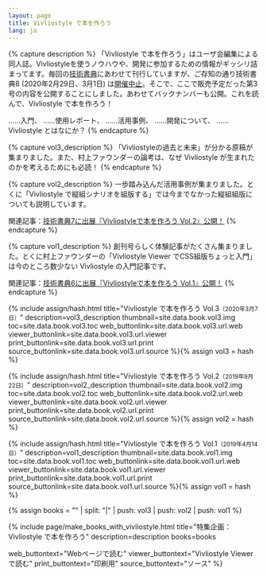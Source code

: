 ```yaml
---
layout: page
title: Vivliostyle で本を作ろう
lang: ja
---
```


{% capture description %}
「Vivliostyle で本を作ろう」はユーザ会編集による同人誌。Vivliostyleを使うノウハウや、開発に参加するための情報がギッシリ詰まってます。毎回の[技術書典](https://techbookfest.org/)にあわせて刊行していますが、ご存知の通り技術書典8 (2020年2月29日、3月1日) は[開催中止](https://techbookfest.org/event/tbf08)。そこで、ここで販売予定だった第3号の内容を公開することにしました。あわせてバックナンバーも公開。これを読んで、Vivliostyle で本を作ろう！

<i class="mdi mdi-alpha-a-circle toc__type"></i>……入門、
<i class="mdi mdi-alpha-b-circle toc__type"></i>……使用レポート、
<i class="mdi mdi-alpha-c-circle toc__type"></i>……活用事例、
<i class="mdi mdi-alpha-d-circle toc__type"></i>……開発について、
<i class="mdi mdi-alpha-e-circle toc__type"></i>……Vivliostyle とはなにか？
{% endcapture %}


{% capture vol3_description %}
「Vivliostyleの過去と未来」が分かる原稿が集まりました。また、村上ファウンダーの論考は、なぜ Vivliostyle が生まれたのかを考えるためにも必読！
{% endcapture %}


{% capture vol2_description %}
一歩踏み込んだ活用事例が集まりました。とくに「Vivliostyle で縦組シナリオを組版する」では今までなかった縦組組版についても説明しています。

関連記事：[技術書典7に出展『Vivliostyleで本を作ろう Vol.2』公開！](/ja/blog/2019/09/25/make-books-with-vivliostyle-vol2/)
{% endcapture %}


{% capture vol1_description %}
創刊号らしく体験記事がたくさん集まりました。とくに村上ファウンダーの「Vivliostyle Viewer でCSS組版ちょっと入門」は今のところ数少ない Vivliostyle の入門記事です。

関連記事：[技術書典6に出展『Vivliostyleで本を作ろう Vol.1』公開！](ja/blog/2019/05/06/make-books-with-vivliostyle-vol1/)
{% endcapture %}



{% include assign/hash.html
  title="Vivliostyle で本を作ろう Vol.3<small>（2020年3月7日）</small>"
  description=vol3_description
  thumbnail=site.data.book.vol3.img
  toc=site.data.book.vol3.toc
  web_buttonlink=site.data.book.vol3.url.web
  viewer_buttonlink=site.data.book.vol3.url.viewer
  print_buttonlink=site.data.book.vol3.url.print
  source_buttonlink=site.data.book.vol3.url.source
%}{% assign vol3 = hash %}


{% include assign/hash.html
  title="Vivliostyle で本を作ろう Vol.2<small>（2019年9月22日）</small>"
  description=vol2_description
  thumbnail=site.data.book.vol2.img
  toc=site.data.book.vol2.toc
  web_buttonlink=site.data.book.vol2.url.web
  viewer_buttonlink=site.data.book.vol2.url.viewer
  print_buttonlink=site.data.book.vol2.url.print
  source_buttonlink=site.data.book.vol2.url.source
%}{% assign vol2 = hash %}


{% include assign/hash.html
  title="Vivliostyle で本を作ろう Vol.1<small>（2019年4月14日）</small>"
  description=vol1_description
  thumbnail=site.data.book.vol1.img
  toc=site.data.book.vol1.toc
  web_buttonlink=site.data.book.vol1.url.web
  viewer_buttonlink=site.data.book.vol1.url.viewer
  print_buttonlink=site.data.book.vol1.url.print
  source_buttonlink=site.data.book.vol1.url.source
%}{% assign vol1 = hash %}


{% assign books = "" | split: "|" | push: vol3 | push: vol2 | push: vol1 %}


{% include page/make_books_with_vivliostyle.html
  title="特集企画：Vivliostyle で本を作ろう"
  description=description
  books=books

  web_buttontext="Webページで読む"
  viewer_buttontext="Vivliostyle Viewer で読む"
  print_buttontext="印刷用"
  source_buttontext="ソース"
%}
